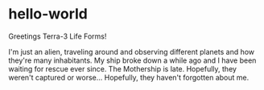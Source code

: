 # hello-world


Greetings Terra-3 Life Forms!

I'm just an alien, traveling around and observing different planets and how they're many inhabitants. My ship broke down a while ago and I have been waiting for rescue ever since. The Mothership is late. Hopefully, they weren't captured or worse... Hopefully, they haven't forgotten about me. 
